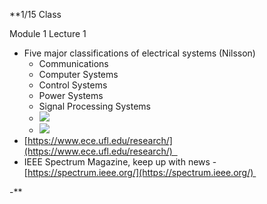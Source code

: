 **1/15 Class

Module 1 Lecture 1

- Five major classifications of electrical systems (Nilsson)
	- Communications
	- Computer Systems
	- Control Systems
	- Power Systems
	- Signal Processing Systems
	- ![](https://lh7-rt.googleusercontent.com/docsz/AD_4nXeW5AcZiiD3wQm0X5z_9PKtztnHUVQU1zb3dpfnCX1kT_O_B2ArQzCvYI7NsO66yUcv0gVAj_0qCUlOeOi4DgLQI56nXySe1sDCUtj3fB1A00zmQgNSFxfxm4p3F2iAa7adGYzB?key=kGN7axNPXDaTWd6P68wVCHex)
	- ![](https://lh7-rt.googleusercontent.com/docsz/AD_4nXdEn3c_IxJX9PssnPut1mPHurxLIPxO9mlbnvh1dunm8rMxLGLyxpzlqpUIq01kzN8GpLy21qD6lb1SQYONAXSscfRNjZot376xvygdF09PFWEdeYJ2QuDjsnINy1cvif85sanU4g?key=kGN7axNPXDaTWd6P68wVCHex)
- [https://www.ece.ufl.edu/research/](https://www.ece.ufl.edu/research/)  
- IEEE Spectrum Magazine, keep up with news - [https://spectrum.ieee.org/](https://spectrum.ieee.org/) 
    
-**